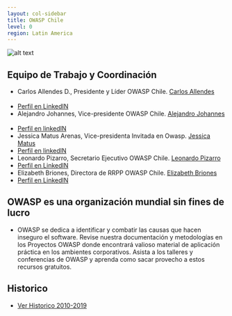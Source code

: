 ```yaml
---
layout: col-sidebar
title: OWASP Chile
level: 0
region: Latin America
---
```


![alt text](https://i.ibb.co/wR4M75k/Webp-net-resizeimage.jpg)

## Equipo de Trabajo y Coordinación
+ Carlos Allendes D., Presidente y Líder OWASP Chile.  [Carlos Allendes](mailto:carlos.allendes@owasp.org)            
+ [Perfil en LinkedIN](https://cl.linkedin.com/in/carlosallendes)
+ Alejandro Johannes, Vice-presidente OWASP Chile.  [Alejandro Johannes](mailto:ajohannesm@gmail.com)           
+ [Perfil en linkedIN](https://cl.linkedin.com/pub/alejandro-johannes/b/811/a12)
+ Jessica Matus Arenas, Vice-presidenta Invitada en Owasp. [Jessica Matus](mailto:jessica@datosprotegidos.org)     
+ [Perfil en linkedIN](https://www.linkedin.com/in/jessicamatus/)
+ Leonardo Pizarro, Secretario Ejecutivo OWASP Chile.  [Leonardo Pizarro](mailto:leonardo.pizarro@owasp.org)        
+ [Perfil en LinkedIN](https://cl.linkedin.com/in/leonardopizarro)       
+ Elizabeth Briones, Directora de RRPP OWASP Chile.  [Elizabeth Briones](mailto:elibrionespalma@gmail.com)         
+ [Perfil en LinkedIN](https://www.linkedin.com/in/elizabeth-briones-481635a4/)


## OWASP es una organización mundial sin fines de lucro

  - OWASP se dedica a identificar y combatir las causas que hacen
    inseguro el software. Revise nuestra documentación y metodologías en
    los Proyectos OWASP donde encontrará valioso material de aplicación
    práctica en los ambientes corporativos. Asista a los talleres y
    conferencias de OWASP y aprenda como sacar provecho a estos recursos
    gratuitos.


## Historico
+ [Ver Historico 2010-2019](https://wiki.owasp.org/index.php/Chile#tab=Owasp-Chile)


  
